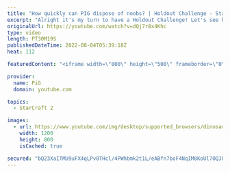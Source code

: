 ```yaml
---
title: "How quickly can PIG dispose of noobs? | Holdout Challenge - StarCraft 2"
excerpt: "Alright it's my turn to have a Holdout Challenge! Let's see how I go against these \"Noobs\", ranging from Gold to Masters league. I'm playing Random which I think gives me a slight advantage hehe  If you want to see Holdout Challenges by actual good players (like Scarlett and Reynor), see the playlist"
originalUrl: https://youtube.com/watch?v=dQj7r8x4Khc
type: video
length: PT30M19S
publishedDateTime: 2022-08-04T05:39:18Z
heat: 112

featuredContent: "<iframe width=\"800\" height=\"500\" frameborder=\"0\" src=\"https://www.youtube.com/embed/dQj7r8x4Khc\" allow=\"accelerometer; autoplay; encrypted-media; gyroscope; picture-in-picture\" allowfullscreen></iframe>"

provider:
  name: PiG
  domain: youtube.com

topics:
  - StarCraft 2

images:
  - url: https://www.youtube.com/img/desktop/supported_browsers/dinosaur.png
    width: 1200
    height: 800
    isCached: true

secured: "bQ23XaITMU9uFX4qLPv0THcl/4PWhbmk2t1L/eABfn7boF4NqIM8KoUl7OQJUifZwwgDWY/N+fuPxMAfZqHhdFOe/Lh9unew+Nfvqk2uH+AWEIYrtpg7P5LQMAdF8KKvfj4pfaXR2Yu+JlwODX+DhfJX9PzUKmblofGTZqHkNt7l+4A//NyVUS1vJpueepUVl8+kk9wZX/zwQb5bOyDxTCximb4P00mDcjlVq1N2GfizM3ot/kLwwLlHSjAHKMc9rK+YZHUgBekBKOxwe67vf91TgF/BrW8t21GDN6NgM5UByv+vPIOVT6fydkliI5BmivbgzbyIBl5pZiLtA1+E4G9I9MLjvW2VZyrJ82yrjv8P8Jz/4lv4MO0s1fBzxZ/L++g+d8y6Mbf0pDrc2TzLFKBhdvsFA8PbuFU1fyj5sDo=;opmww+5ojcE2YnloCZhY3g=="
---
```


